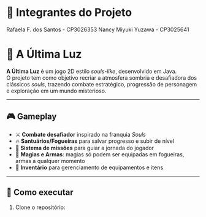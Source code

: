 # 👥 Integrantes do Projeto

Rafaela F. dos Santos - CP3026353
Nancy Miyuki Yuzawa - CP3025641


# 🌙 A Última Luz

**A Última Luz** é um jogo 2D estilo *souls-like*, desenvolvido em Java.  
O projeto tem como objetivo recriar a atmosfera sombria e desafiadora dos clássicos *souls*, trazendo combate estratégico, progressão de personagem e exploração em um mundo misterioso.

---

## 🎮 Gameplay

- ⚔️ **Combate desafiador** inspirado na franquia *Souls*  
- 🔥 **Santuários/Fogueiras** para salvar progresso e subir de nível  
- 📜 **Sistema de missões** para guiar a jornada do jogador  
- 🧙 **Magias e Armas**: magias só podem ser equipadas em fogueiras, armas a qualquer momento  
- 🎒 **Inventário** para gerenciamento de equipamentos e itens  

---

## 🚀 Como executar

1. Clone o repositório:

